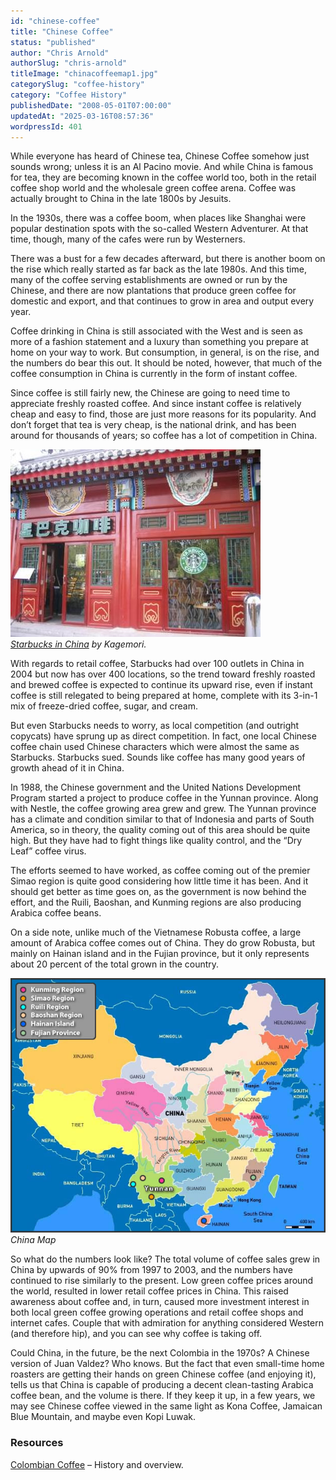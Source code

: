 ```yaml
---
id: "chinese-coffee"
title: "Chinese Coffee"
status: "published"
author: "Chris Arnold"
authorSlug: "chris-arnold"
titleImage: "chinacoffeemap1.jpg"
categorySlug: "coffee-history"
category: "Coffee History"
publishedDate: "2008-05-01T07:00:00"
updatedAt: "2025-03-16T08:57:36"
wordpressId: 401
---
```


While everyone has heard of Chinese tea, Chinese Coffee somehow just sounds wrong; unless it is an Al Pacino movie. And while China is famous for tea, they are becoming known in the coffee world too, both in the retail coffee shop world and the wholesale green coffee arena. Coffee was actually brought to China in the late 1800s by Jesuits.

In the 1930s, there was a coffee boom, when places like Shanghai were popular destination spots with the so-called Western Adventurer. At that time, though, many of the cafes were run by Westerners.

There was a bust for a few decades afterward, but there is another boom on the rise which really started as far back as the late 1980s. And this time, many of the coffee serving establishments are owned or run by the Chinese, and there are now plantations that produce green coffee for domestic and export, and that continues to grow in area and output every year.

Coffee drinking in China is still associated with the West and is seen as more of a fashion statement and a luxury than something you prepare at home on your way to work. But consumption, in general, is on the rise, and the numbers do bear this out. It should be noted, however, that much of the coffee consumption in China is currently in the form of instant coffee.

Since coffee is still fairly new, the Chinese are going to need time to appreciate freshly roasted coffee. And since instant coffee is relatively cheap and easy to find, those are just more reasons for its popularity. And don’t forget that tea is very cheap, is the national drink, and has been around for thousands of years; so coffee has a lot of competition in China.

![starbucks in China](starbucks-in-china.jpg)  
*[Starbucks in China](https://www.flickr.com/photos/50695024@N00/263998722/) by Kagemori.*

With regards to retail coffee, Starbucks had over 100 outlets in China in 2004 but now has over 400 locations, so the trend toward freshly roasted and brewed coffee is expected to continue its upward rise, even if instant coffee is still relegated to being prepared at home, complete with its 3-in-1 mix of freeze-dried coffee, sugar, and cream.

But even Starbucks needs to worry, as local competition (and outright copycats) have sprung up as direct competition. In fact, one local Chinese coffee chain used Chinese characters which were almost the same as Starbucks. Starbucks sued. Sounds like coffee has many good years of growth ahead of it in China.

In 1988, the Chinese government and the United Nations Development Program started a project to produce coffee in the Yunnan province. Along with Nestle, the coffee growing area grew and grew. The Yunnan province has a climate and condition similar to that of Indonesia and parts of South America, so in theory, the quality coming out of this area should be quite high. But they have had to fight things like quality control, and the “Dry Leaf” coffee virus.

The efforts seemed to have worked, as coffee coming out of the premier Simao region is quite good considering how little time it has been. And it should get better as time goes on, as the government is now behind the effort, and the Ruili, Baoshan, and Kunming regions are also producing Arabica coffee beans.

On a side note, unlike much of the Vietnamese Robusta coffee, a large amount of Arabica coffee comes out of China. They do grow Robusta, but mainly on Hainan island and in the Fujian province, but it only represents about 20 percent of the total grown in the country.

![china coffee map](chinacoffeemap1.jpg)  
*China Map*

So what do the numbers look like? The total volume of coffee sales grew in China by upwards of 90% from 1997 to 2003, and the numbers have continued to rise similarly to the present. Low green coffee prices around the world, resulted in lower retail coffee prices in China. This raised awareness about coffee and, in turn, caused more investment interest in both local green coffee growing operations and retail coffee shops and internet cafes. Couple that with admiration for anything considered Western (and therefore hip), and you can see why coffee is taking off.

Could China, in the future, be the next Colombia in the 1970s? A Chinese version of Juan Valdez? Who knows. But the fact that even small-time home roasters are getting their hands on green Chinese coffee (and enjoying it), tells us that China is capable of producing a decent clean-tasting Arabica coffee bean, and the volume is there. If they keep it up, in a few years, we may see Chinese coffee viewed in the same light as Kona Coffee, Jamaican Blue Mountain, and maybe even Kopi Luwak.

### Resources

[Colombian Coffee](/colombian-coffee/) – History and overview.
